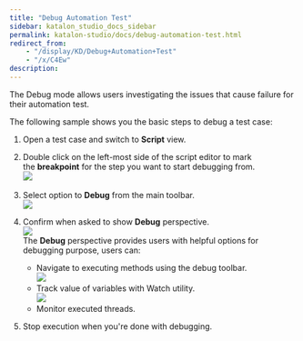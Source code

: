 ```yaml
---
title: "Debug Automation Test" 
sidebar: katalon_studio_docs_sidebar
permalink: katalon-studio/docs/debug-automation-test.html 
redirect_from:
    - "/display/KD/Debug+Automation+Test"
    - "/x/C4Ew"
description: 
---
```

The Debug mode allows users investigating the issues that cause failure for their automation test. 

The following sample shows you the basic steps to debug a test case:

1.  Open a test case and switch to **Script** view.  
      
    
2.  Double click on the left-most side of the script editor to mark the **breakpoint** for the step you want to start debugging from.  
    ![](../../images/katalon-studio/docs/debug-automation-test/image2017-2-24-213A253A25.png)   
      
    
3.  Select option to **Debug** from the main toolbar.  
    ![](../../images/katalon-studio/docs/debug-automation-test/image2017-2-24-213A293A28.png)  
      
    
4.  Confirm when asked to show **Debug** perspective.  
    ![](../../images/katalon-studio/docs/debug-automation-test/image2017-2-28-143A463A2.png)  
    The **Debug** perspective provides users with helpful options for debugging purpose, users can:
    *   Navigate to executing methods using the debug toolbar.  
        ![](../../images/katalon-studio/docs/debug-automation-test/image2017-2-24-213A373A32.png)
    *   Track value of variables with Watch utility.  
        ![](../../images/katalon-studio/docs/debug-automation-test/image2017-2-24-213A393A54.png)
    *   Monitor executed threads.  
          
        
5.  Stop execution when you're done with debugging.